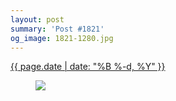 ```yaml
---
layout: post
summary: 'Post #1821'
og_image: 1821-1280.jpg
---
```


<p>
 <time>
  <a href="/1821">
   {{ page.date | date: "%B %-d, %Y" }}
  </a>
 </time>
 <a href="/1821">
  <figure data-taken="12/14/2023">
   <img sizes="(min-width: 700px) 50vw, calc(100vw - 2rem)" src="{{ site.assets_url }}/1821-640.jpg" srcset="{{ site.assets_url }}/1821-320.jpg 320w, {{ site.assets_url }}/1821-640.jpg 640w, {{ site.assets_url }}/1821-960.jpg 960w, {{ site.assets_url }}/1821-1280.jpg 1280w"/>
  </figure>
 </a>
</p>
